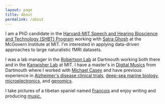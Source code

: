 ```yaml
---
layout: page
title: About
permalink: /about
---
```


I am a PhD candidate in the <a class="text-accent" href="http://www.hms.harvard.edu/dms/shbt/">Harvard-MIT Speech and Hearing Bioscience and Technology (SHBT) Program</a> working with <a class="text-accent" href="https://satra.cogitatum.org/group/">Satra Ghosh</a> at the McGovern Institute at MIT. I'm interested in applying data-driven approaches to large naturalistic fMRI datasets.

I was a lab manager in the <a class="text-accent" href="https://www.robertsonlab.com/">Robertson Lab</a> at Dartmouth working both there and in the <a class="text-accent" href="http://web.mit.edu/bcs/nklab/index.shtml">Kanwisher Lab</a> at MIT. I have a master's in <a class="text-accent" href="https://music.dartmouth.edu/graduate">Digital Musics</a> from Dartmouth where I worked with <a class="text-accent" href="http://bregman.dartmouth.edu/~mcasey">Michael Casey</a> and have previous experience in <a class="text-accent" href="http://www.abingtonneurology.com/">Alzheimer's disease clinical trials</a>, <a class="text-accent" href="http://www.personal.psu.edu/crf2/index.html">deep-sea marine biology</a>, <a class="text-accent" href="http://www.quanttera.com/aboutus.html">microelectronics</a>, and <a class="text-accent" href="https://caglab.org/">genomics</a>.

I take pictures of a tibetan spaniel named <a class="text-accent" href="https://www.instagram.com/francois_xr/">François</a> and enjoy writing and producing <a class="text-accent" href="https://open.spotify.com/track/6WMazGTBpMM3zq5qOqlcmR?si=SMeUu-FzTnmpYMdxK6RwtA">music</a><a class="text-accent" href="[https://open.spotify.com/track/6WMazGTBpMM3zq5qOqlcmR?si=SMeUu-FzTnmpYMdxK6RwtA](https://whisperwindowsoundproofing.com/)https://whisperwindowsoundproofing.com/">.</a>
